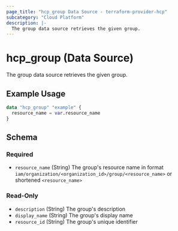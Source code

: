 ```yaml
---
page_title: "hcp_group Data Source - terraform-provider-hcp"
subcategory: "Cloud Platform"
description: |-
  The group data source retrieves the given group.
---
```


# hcp_group (Data Source)

The group data source retrieves the given group.

## Example Usage

```terraform
data "hcp_group" "example" {
  resource_name = var.resource_name
}
```

<!-- schema generated by tfplugindocs -->
## Schema

### Required

- `resource_name` (String) The group's resource name in format `iam/organization/<organization_id>/group/<resource_name>` or shortened `<resource_name>`

### Read-Only

- `description` (String) The group's description
- `display_name` (String) The group's display name
- `resource_id` (String) The group's unique identifier